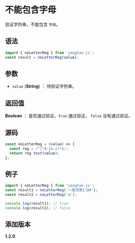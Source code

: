 # 不能包含字母

验证字符串，不能包含 `字母`。

## 语法

```js
import { noLetterReg } from 'yangtao-js';
const result = noLetterReg(value);
```

## 参数

- `value` (**String**) ： 待验证字符串。

## 返回值

**Boolean** ： 是否通过验证，`true` 通过验证， `false` 没有通过验证。

## 源码

```js
const noLetterReg = (value) => {
  const reg = /^[^A-Za-z]*$/;
  return reg.test(value);
};
```

## 例子

```js
import { noLetterReg } from 'yangtao-js';
const result1 = noLetterReg('一尾流莺1!@#');
const result2 = noLetterReg('a');

console.log(result1); // true
console.log(result2); // false
```

## 添加版本

**1.2.0**
